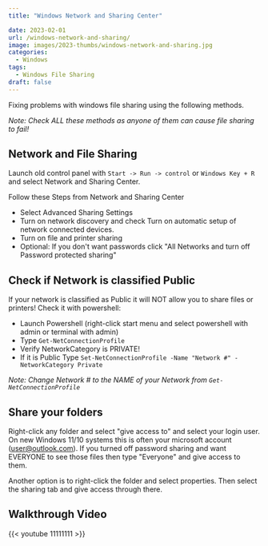 ```yaml
---
title: "Windows Network and Sharing Center"

date: 2023-02-01
url: /windows-network-and-sharing/
image: images/2023-thumbs/windows-network-and-sharing.jpg
categories:
  - Windows
tags:
  - Windows File Sharing
draft: false
---
```

Fixing problems with windows file sharing using the following methods.
<!--more-->

_Note: Check ALL these methods as anyone of them can cause file sharing to fail!_

## Network and File Sharing

Launch old control panel with `Start -> Run -> control` or `Windows Key + R` and select Network and Sharing Center.

Follow these Steps from Network and Sharing Center

- Select Advanced Sharing Settings
- Turn on network discovery and check Turn on automatic setup of network connected devices.
- Turn on file and printer sharing
- Optional: If you don't want passwords click "All Networks and turn off Password protected sharing"

## Check if Network is classified Public

If your network is classified as Public it will NOT allow you to share files or printers! Check it with powershell:

- Launch Powershell (right-click start menu and select powershell with admin or terminal with admin)
- Type `Get-NetConnectionProfile`
- Verify NetworkCategory is PRIVATE!
- If it is Public Type `Set-NetConnectionProfile -Name "Network #" -NetworkCategory Private`

_Note: Change Network # to the NAME of your Network from `Get-NetConnectionProfile`_

## Share your folders

Right-click any folder and select "give access to" and select your login user. On new Windows 11/10 systems this is often your microsoft account (user@outlook.com). If you turned off password sharing and want EVERYONE to see those files then type "Everyone" and give access to them. 

Another option is to right-click the folder and select properties. Then select the sharing tab and give access through there.

## Walkthrough Video

{{< youtube 11111111 >}}
